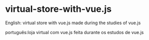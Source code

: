 # virtual-store-with-vue.js
English: virtual store with vue.js made during the studies of vue.js

português:loja virtual com vue.js feita durante os estudos de vue.js
